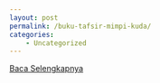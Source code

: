 ```yaml
---
layout: post
permalink: /buku-tafsir-mimpi-kuda/
categories:
    - Uncategorized
---
```


[Baca Selengkapnya](/08)